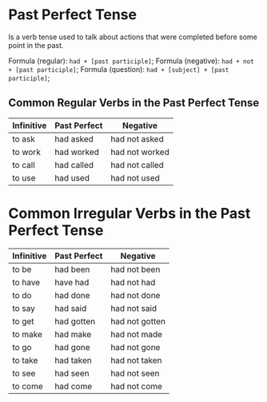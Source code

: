 # Past Perfect Tense

Is a verb tense used to talk about actions that were completed before some point in the past.

Formula (regular): `had + [past participle]`;
Formula (negative): `had + not + [past participle]`;
Formula (question): `had + [subject] + [past participle]`;

## Common Regular Verbs in the Past Perfect Tense

| **Infinitive** | **Past Perfect** | **Negative**   |
|----------------|------------------|----------------|
| to ask         | had asked        | had not asked  |
| to work        | had worked       | had not worked |
| to call        | had called       | had not called |
| to use         | had used         | had not used   |

# Common Irregular Verbs in the Past Perfect Tense

| **Infinitive** | **Past Perfect** | **Negative**   |
|----------------|------------------|----------------|
| to be          | had been         | had not been   |
| to have        | have had         | had not had    |
| to do          | had done         | had not done   |
| to say         | had said         | had not said   |
| to get         | had gotten       | had not gotten |
| to make        | had make         | had not made   |
| to go          | had gone         | had not gone   |
| to take        | had taken        | had not taken  |
| to see         | had seen         | had not seen   |
| to come        | had come         | had not come   |